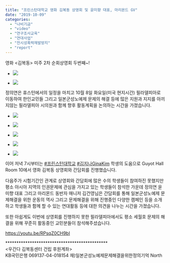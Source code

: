 ```yaml
---
title: "프린스턴대학교 영화 김복동 상영회 및 윤미향 대표, 마리몬드 GV"
date: "2019-10-09"
categories: 
  - "나비기금"
  - "video"
  - "연구조사교육"
  - "연대사업"
  - "전시성폭력재발방지"
  - "report"
---
```


영화 <김복동> 미주 2차 순회상영회 두번째~!

- ![](https://womenandwar.net/kr/wp-content/uploads/2019/10/PA080062-1024x768.jpg)
    
- ![](https://womenandwar.net/kr/wp-content/uploads/2019/10/PA080066-1024x768.jpg)
    

정의연은 휴스턴에서의 일정을 마치고 10월 8일 화요일(미국 현지시간) 필라델피아로 이동하여 한인교민들 그리고 일본군성노예제 문제의 해결 등에 많은 지원과 지지를 아끼지않는 필라델피아 시의원과 함께 향후 활동계획을 논의하는 시간을 가졌습니다.

- ![](https://womenandwar.net/kr/wp-content/uploads/2019/10/71663266_1522034384587642_3785632892508438528_o-768x1024.jpg)
    
- ![](https://womenandwar.net/kr/wp-content/uploads/2019/10/72400685_1522034471254300_6273258708898152448_o-1024x768.jpg)
    
- ![](https://womenandwar.net/kr/wp-content/uploads/2019/10/72067944_1522034424587638_4019863314862440448_o-768x1024.jpg)
    
- ![](https://womenandwar.net/kr/wp-content/uploads/2019/10/20191008_213102-1024x768.jpg)
    
- ![](https://womenandwar.net/kr/wp-content/uploads/2019/10/20191008_214444-1024x768.jpg)
    

이어 저녁 7시부터는 [#프린스턴대학교](https://www.facebook.com/hashtag/%ED%94%84%EB%A6%B0%EC%8A%A4%ED%84%B4%EB%8C%80%ED%95%99%EA%B5%90?source=feed_text&epa=HASHTAG) [#김지나GinaKim](https://www.facebook.com/hashtag/%EA%B9%80%EC%A7%80%EB%82%98ginakim?source=feed_text&epa=HASHTAG) 학생의 도움으로 Guyot Hall Room 10에서 영화 김복동 상영회와 간담회를 진행했습니다.

다음주가 시험기간인 관계로 상영회와 간담회에 많은 수의 학생들이 참여하진 못했지만 평소 아시아 지역의 인권문제에 관심을 가지고 있는 학생들이 참석한 가운데 정의연 윤미향 대표 그리고 마리몬드 동반자 매니저 김건영님은 간담회를 통해 일본군성노예제 문제해결을 위한 운동의 역사 그리고 문제해결을 위해 진행중인 다양한 캠페인 등을 소개하고 학생들과 함께 할 수 있는 연대활동 등에 대한 의견을 나누는 시간을 가졌습니다.

또한 아쉽게도 이번에 상영회를 진행하지 못한 필라델피아에서도 평소 세월호 문제의 해결을 위해 꾸준히 활동중인 교민분들이 참석해주셨습니다.

https://youtu.be/RPsqZ0CH9bI

\*\*\*\*\*\*\*\*\*\*\*\*\*\*\*\*\*\*\*\*\*\*\*\*\*\*\*\*\*\*\*\*\*\*\*\*\*\*\*\*\*\*\*\*\*\*  
<우간다 김복동센터 건립 후원계좌>  
KB국민은행 069137-04-018154 재)일본군성노예제문제해결을위한정의기억 North
